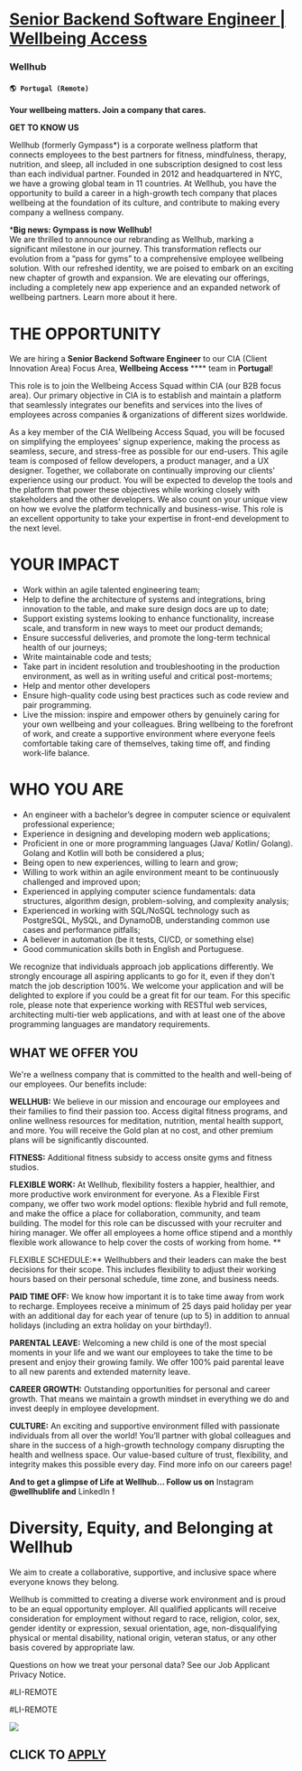 # [Senior Backend Software Engineer | Wellbeing Access](https://www.remotewlb.com/apply/senior-backend-software-engineer-wellbeing-access-120379)  
### Wellhub  
#### `🌎 Portugal (Remote)`  

**Your wellbeing matters. Join a company that cares.**

**GET TO KNOW US**

Wellhub (formerly Gympass*) is a corporate wellness platform that connects employees to the best partners for fitness, mindfulness, therapy, nutrition, and sleep, all included in one subscription designed to cost less than each individual partner. Founded in 2012 and headquartered in NYC, we have a growing global team in 11 countries. At Wellhub, you have the opportunity to build a career in a high-growth tech company that places wellbeing at the foundation of its culture, and contribute to making every company a wellness company.

***Big news: Gympass is now Wellhub!**  
We are thrilled to announce our rebranding as Wellhub, marking a significant milestone in our journey. This transformation reflects our evolution from a “pass for gyms” to a comprehensive employee wellbeing solution. With our refreshed identity, we are poised to embark on an exciting new chapter of growth and expansion. We are elevating our offerings, including a completely new app experience and an expanded network of wellbeing partners. Learn more about it here.

# **THE OPPORTUNITY**

We are hiring a **Senior Backend Software Engineer** to our CIA (Client Innovation Area) Focus Area, **Wellbeing Access** **** team in **Portugal**!

This role is to join the Wellbeing Access Squad within CIA (our B2B focus area). Our primary objective in CIA is to establish and maintain a platform that seamlessly integrates our benefits and services into the lives of employees across companies & organizations of different sizes worldwide.

As a key member of the CIA Wellbeing Access Squad, you will be focused on simplifying the employees' signup experience, making the process as seamless, secure, and stress-free as possible for our end-users. This agile team is composed of fellow developers, a product manager, and a UX designer. Together, we collaborate on continually improving our clients' experience using our product. You will be expected to develop the tools and the platform that power these objectives while working closely with stakeholders and the other developers. We also count on your unique view on how we evolve the platform technically and business-wise. This role is an excellent opportunity to take your expertise in front-end development to the next level.  

# **YOUR IMPACT**

  * Work within an agile talented engineering team;
  * Help to define the architecture of systems and integrations, bring innovation to the table, and make sure design docs are up to date;
  * Support existing systems looking to enhance functionality, increase scale, and transform in new ways to meet our product demands;
  * Ensure successful deliveries, and promote the long-term technical health of our journeys;
  * Write maintainable code and tests;
  * Take part in incident resolution and troubleshooting in the production environment, as well as in writing useful and critical post-mortems;
  * Help and mentor other developers
  * Ensure high-quality code using best practices such as code review and pair programming.
  * Live the mission: inspire and empower others by genuinely caring for your own wellbeing and your colleagues. Bring wellbeing to the forefront of work, and create a supportive environment where everyone feels comfortable taking care of themselves, taking time off, and finding work-life balance.

# **WHO YOU ARE**

  * An engineer with a bachelor’s degree in computer science or equivalent professional experience;
  * Experience in designing and developing modern web applications;
  * Proficient in one or more programming languages (Java/ Kotlin/ Golang). Golang and Kotlin will both be considered a plus;
  * Being open to new experiences, willing to learn and grow;
  * Willing to work within an agile environment meant to be continuously challenged and improved upon;
  * Experienced in applying computer science fundamentals: data structures, algorithm design, problem-solving, and complexity analysis;
  * Experienced in working with SQL/NoSQL technology such as PostgreSQL, MySQL, and DynamoDB, understanding common use cases and performance pitfalls;
  * A believer in automation (be it tests, CI/CD, or something else)
  * Good communication skills both in English and Portuguese.

We recognize that individuals approach job applications differently. We strongly encourage all aspiring applicants to go for it, even if they don't match the job description 100%. We welcome your application and will be delighted to explore if you could be a great fit for our team. For this specific role, please note that experience working with RESTful web services, architecting multi-tier web applications, and with at least one of the above programming languages are mandatory requirements.  

## **WHAT WE OFFER YOU**

We're a wellness company that is committed to the health and well-being of our employees. Our benefits include:

**WELLHUB:** We believe in our mission and encourage our employees and their families to find their passion too. Access digital fitness programs, and online wellness resources for meditation, nutrition, mental health support, and more. You will receive the Gold plan at no cost, and other premium plans will be significantly discounted.

**FITNESS:** Additional fitness subsidy to access onsite gyms and fitness studios.

**FLEXIBLE WORK:** At Wellhub, flexibility fosters a happier, healthier, and more productive work environment for everyone. As a Flexible First company, we offer two work model options: flexible hybrid and full remote, and make the office a place for collaboration, community, and team building. The model for this role can be discussed with your recruiter and hiring manager. We offer all employees a home office stipend and a monthly flexible work allowance to help cover the costs of working from home. **  
  
FLEXIBLE SCHEDULE:** Wellhubbers and their leaders can make the best decisions for their scope. This includes flexibility to adjust their working hours based on their personal schedule, time zone, and business needs.

**PAID TIME OFF:** We know how important it is to take time away from work to recharge. Employees receive a minimum of 25 days paid holiday per year with an additional day for each year of tenure (up to 5) in addition to annual holidays (including an extra holiday on your birthday!).

**PARENTAL LEAVE:** Welcoming a new child is one of the most special moments in your life and we want our employees to take the time to be present and enjoy their growing family. We offer 100% paid parental leave to all new parents and extended maternity leave.

**CAREER GROWTH:** Outstanding opportunities for personal and career growth. That means we maintain a growth mindset in everything we do and invest deeply in employee development.

**CULTURE:** An exciting and supportive environment filled with passionate individuals from all over the world! You’ll partner with global colleagues and share in the success of a high-growth technology company disrupting the health and wellness space. Our value-based culture of trust, flexibility, and integrity makes this possible every day. Find more info on our careers page!

**And to get a glimpse of Life at Wellhub… Follow us on** Instagram **@wellhublife and** LinkedIn **!**

# **Diversity, Equity, and Belonging at Wellhub**

We aim to create a collaborative, supportive, and inclusive space where everyone knows they belong.

Wellhub is committed to creating a diverse work environment and is proud to be an equal opportunity employer. All qualified applicants will receive consideration for employment without regard to race, religion, color, sex, gender identity or expression, sexual orientation, age, non-disqualifying physical or mental disability, national origin, veteran status, or any other basis covered by appropriate law.

Questions on how we treat your personal data? See our Job Applicant Privacy Notice.  

#LI-REMOTE

#LI-REMOTE

![](https://i.imgur.com/T637sM0.png)  
  

  
## CLICK TO [APPLY](https://www.remotewlb.com/apply/senior-backend-software-engineer-wellbeing-access-120379)

